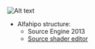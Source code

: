 ![Alt text](https://camo.githubusercontent.com/f3af4461945fe82303e2ace0051b1a6094f7f73c14fc91387c846e04ad3cea9d/68747470733a2f2f692e696d6775722e636f6d2f4f346f4f4744412e706e67)

* Alfahipo structure:
  * Source Engine 2013
  * [Source shader editor](https://developer.valvesoftware.com/wiki/SourceShaderEditor/Installation)
